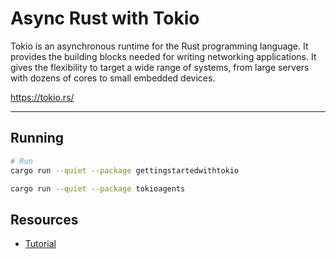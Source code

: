# Async Rust with Tokio

Tokio is an asynchronous runtime for the Rust programming language.
 It provides the building blocks needed for writing networking applications. 
 It gives the flexibility to target a wide range of systems, from large servers with dozens of cores to small embedded devices.

https://tokio.rs/

--- 

## Running

```bash
# Run
cargo run --quiet --package gettingstartedwithtokio

cargo run --quiet --package tokioagents
```


## Resources

- [Tutorial](https://tokio.rs/tokio/tutorial)


